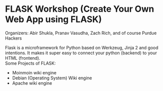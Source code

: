 # FLASK Workshop \(Create Your Own Web App using FLASK\)

Organizers: Abir Shukla, Pranav Vasudha, Zach Rich, and of course Purdue Hackers

Flask is a microframework for Python based on Werkzeug, Jinja 2 and good intentions. It makes it super easy to connect your python \(backend\) to your HTML \(frontend\).  
Some Projects of FLASK:

* Moinmoin wiki engine
* Debian \(Operating System\) Wiki engine
* Apache wiki engine

### 



